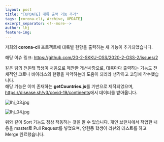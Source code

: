```yaml
---
layout: post
title: "[UPDATE] 대륙 출력 기능 추가"
tags: [corona-cli, Archive, UPDATE]
excerpt_separator: <!--more-->
author: lhj
feature-img: 
---
```


저희의 **corona-cli** 프로젝트에 대륙별 현항을 출력하는 새 기능이 추가되었습니다.

<!--more-->

해당 이슈 링크: <https://github.com/20-2-SKKU-OSS/2020-2-OSS-2/issues/2>  

같은 팀의 전윤태 학생이 처음으로 제안한 개선사항으로, 대륙마다 출력하는 기능도 전체적인 코로나 바이러스의 현황을 파악하는데 도움이 되리라 생각하고 코딩에 착수했습니다.  
해당 기능은 이미 존재하는 **getCountries.js**를 기반으로 제작되었으며, <https://disease.sh/v3/covid-19/continents>에서 데이터를 받아옵니다.  

![lhj_03.jpg](/2020-2-OSS-2/assets/img/lhj_03.jpg)  

![lhj_04.jpg](/2020-2-OSS-2/assets/img/lhj_04.jpg)  

위와 같이 Sort 기능도 정상 작동하는 것을 알 수 있습니다.
개인 브랜치에서 작업한 내용을 master로 Pull Request를 넣었으며, 양현동 학생이 리뷰와 테스트를 하고 Merge 완료했습니다.